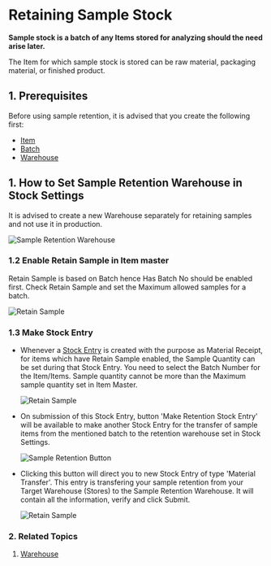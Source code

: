 <!-- add-breadcrumbs -->
# Retaining Sample Stock

**Sample stock is a batch of any Items stored for analyzing should the need arise later.**

The Item for which sample stock is stored can be raw material, packaging material, or finished product.

## 1. Prerequisites
Before using sample retention, it is advised that you create the following first:

* [Item](/docs/v13/user/manual/en/stock/item)
* [Batch](/docs/v13/user/manual/en/stock/batch)
* [Warehouse](/docs/v13/user/manual/en/stock/warehouse)

## 1. How to Set Sample Retention Warehouse in Stock Settings

It is advised to create a new Warehouse separately for retaining samples and not use it in production.

<img class="screenshot" alt="Sample Retention Warehouse" src="{{docs_base_url}}/assets/img/stock/sample-warehouse.png">

### 1.2 Enable Retain Sample in Item master
Retain Sample is based on Batch hence Has Batch No should be enabled first. Check Retain Sample and set the Maximum allowed samples for a batch.

<img class="screenshot" alt="Retain Sample" src="{{docs_base_url}}/assets/img/stock/retain-sample.png">

### 1.3 Make Stock Entry

* Whenever a [Stock Entry](/docs/v13/user/manual/en/stock/stock-entry) is created with the purpose as Material Receipt, for items which have Retain Sample enabled, the Sample Quantity can be set during that Stock Entry. You need to select the Batch Number for the Item/Items. Sample quantity cannot be more than the Maximum sample quantity set in Item Master.

    <img class="screenshot" alt="Retain Sample" src="{{docs_base_url}}/assets/img/stock/material-receipt-sample.png">

* On submission of this Stock Entry, button 'Make Retention Stock Entry' will be available to make another Stock Entry for the transfer of sample items from the mentioned batch to the retention warehouse set in Stock Settings.

    ![Sample Retention Button](/docs/v13/assets/img/stock/sample-retention-button.png)

* Clicking this button will direct you to new Stock Entry of type 'Material Transfer'. This entry is transfering your sample retention from your Target Warehouse (Stores) to the Sample Retention Warehouse. It will contain all the information, verify and click Submit.

    <img class="screenshot" alt="Retain Sample" src="{{docs_base_url}}/assets/img/stock/material-transfer-sample.png">

### 2. Related Topics
1. [Warehouse](/docs/v13/user/manual/en/stock/warehouse)
